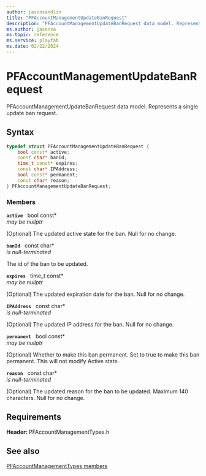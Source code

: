 ```yaml
---
author: jasonsandlin
title: "PFAccountManagementUpdateBanRequest"
description: "PFAccountManagementUpdateBanRequest data model. Represents a single update ban request."
ms.author: jasonsa
ms.topic: reference
ms.service: playfab
ms.date: 02/22/2024
---
```


# PFAccountManagementUpdateBanRequest  

PFAccountManagementUpdateBanRequest data model. Represents a single update ban request.  

## Syntax  
  
```cpp
typedef struct PFAccountManagementUpdateBanRequest {  
    bool const* active;  
    const char* banId;  
    time_t const* expires;  
    const char* IPAddress;  
    bool const* permanent;  
    const char* reason;  
} PFAccountManagementUpdateBanRequest;  
```
  
### Members  
  
**`active`** &nbsp; bool const*  
*may be nullptr*  
  
(Optional) The updated active state for the ban. Null for no change.
  
**`banId`** &nbsp; const char*  
*is null-terminated*  
  
The id of the ban to be updated.
  
**`expires`** &nbsp; time_t const*  
*may be nullptr*  
  
(Optional) The updated expiration date for the ban. Null for no change.
  
**`IPAddress`** &nbsp; const char*  
*is null-terminated*  
  
(Optional) The updated IP address for the ban. Null for no change.
  
**`permanent`** &nbsp; bool const*  
*may be nullptr*  
  
(Optional) Whether to make this ban permanent. Set to true to make this ban permanent. This will not modify Active state.
  
**`reason`** &nbsp; const char*  
*is null-terminated*  
  
(Optional) The updated reason for the ban to be updated. Maximum 140 characters. Null for no change.
  
  
## Requirements  
  
**Header:** PFAccountManagementTypes.h
  
## See also  
[PFAccountManagementTypes members](../pfaccountmanagementtypes_members.md)  

  
  
